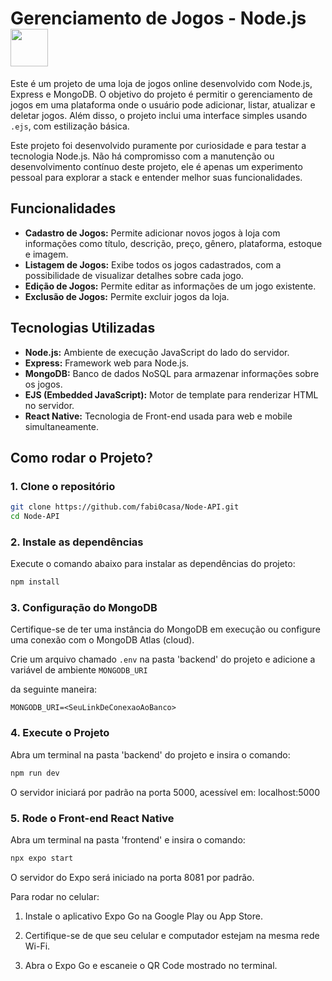# Gerenciamento de Jogos - Node.js  <img src= "https://github.com/user-attachments/assets/f1489fbb-d95f-4556-ad6c-2925080948ab" style="height: 60px;">

Este é um projeto de uma loja de jogos online desenvolvido com Node.js, Express e MongoDB. O objetivo do projeto é permitir o gerenciamento de jogos em uma plataforma onde 
o usuário pode adicionar, listar, atualizar e deletar jogos. Além disso, o projeto inclui uma interface simples usando `.ejs`, com estilização básica.

Este projeto foi desenvolvido puramente por curiosidade e para testar a tecnologia Node.js. Não há compromisso com a manutenção ou desenvolvimento contínuo deste projeto, 
ele é apenas um experimento pessoal para explorar a stack e entender melhor suas funcionalidades.


## Funcionalidades

- **Cadastro de Jogos:** Permite adicionar novos jogos à loja com informações como título, descrição, preço, gênero, plataforma, estoque e imagem.
- **Listagem de Jogos:** Exibe todos os jogos cadastrados, com a possibilidade de visualizar detalhes sobre cada jogo.
- **Edição de Jogos:** Permite editar as informações de um jogo existente.
- **Exclusão de Jogos:** Permite excluir jogos da loja.

## Tecnologias Utilizadas

- **Node.js:** Ambiente de execução JavaScript do lado do servidor.
- **Express:** Framework web para Node.js.
- **MongoDB:** Banco de dados NoSQL para armazenar informações sobre os jogos.
- **EJS (Embedded JavaScript):** Motor de template para renderizar HTML no servidor.
- **React Native:** Tecnologia de Front-end usada para web e mobile simultaneamente.

## Como rodar o Projeto?

### 1. Clone o repositório

```bash
git clone https://github.com/fabi0casa/Node-API.git
cd Node-API
```

### 2. Instale as dependências
Execute o comando abaixo para instalar as dependências do projeto:

```bash
npm install
```

### 3. Configuração do MongoDB
Certifique-se de ter uma instância do MongoDB em execução ou configure uma conexão com o MongoDB Atlas (cloud).

Crie um arquivo chamado `.env` na pasta 'backend' do projeto e adicione a variável de ambiente `MONGODB_URI`

da seguinte maneira:
```.env
MONGODB_URI=<SeuLinkDeConexaoAoBanco>
```

### 4. Execute o Projeto
Abra um terminal na pasta 'backend' do projeto e insira o comando:
```bash
npm run dev
```
O servidor iniciará por padrão na porta 5000, acessível em: localhost:5000

### 5. Rode o Front-end React Native
Abra um terminal na pasta 'frontend' e insira o comando:
```bash
npx expo start
```

O servidor do Expo será iniciado na porta 8081 por padrão.

Para rodar no celular:

1. Instale o aplicativo Expo Go na Google Play ou App Store.

2. Certifique-se de que seu celular e computador estejam na mesma rede Wi-Fi.

3. Abra o Expo Go e escaneie o QR Code mostrado no terminal.